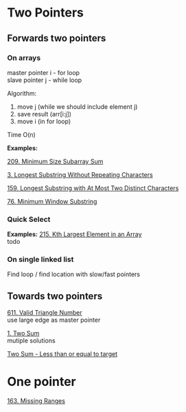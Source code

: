 # Two Pointers

## Forwards two pointers

### On arrays

master pointer i - for loop
\
slave pointer j - while loop

Algorithm:
  1. move j (while we should include element j)
  2. save result (arr[i:j])
  3. move i (in for loop)

Time O(n)

__Examples:__

[209. Minimum Size Subarray Sum](https://leetcode.com/problems/minimum-size-subarray-sum/)

[3. Longest Substring Without Repeating Characters](https://leetcode.com/problems/longest-substring-without-repeating-characters/)

[159. Longest Substring with At Most Two Distinct Characters](https://leetcode.com/problems/longest-substring-with-at-most-two-distinct-characters/)

[76. Minimum Window Substring](https://leetcode.com/problems/minimum-window-substring/)


### Quick Select

__Examples:__
[215. Kth Largest Element in an Array](https://leetcode.com/problems/kth-largest-element-in-an-array/)  \
todo

### On single linked list
Find loop / find location with slow/fast pointers

## Towards two pointers

[611. Valid Triangle Number](https://leetcode.com/problems/valid-triangle-number/)  \
use large edge as master pointer

[1. Two Sum](https://leetcode.com/problems/two-sum/) \
mutiple solutions

[Two Sum - Less than or equal to target](https://www.lintcode.com/problem/two-sum-less-than-or-equal-to-target/description?_from=ladder&&fromId=106)



# One pointer

[163. Missing Ranges](https://leetcode.com/problems/missing-ranges/ ) 

